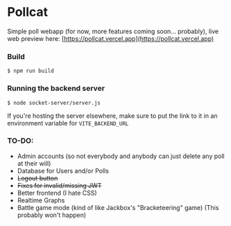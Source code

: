 # Pollcat

Simple poll webapp (for now, more features coming soon... probably), live web preview here: [https://pollcat.vercel.app](https://pollcat.vercel.app)

### Build
```shell
$ npm run build
```

### Running the backend server
```shell
$ node socket-server/server.js
```

If you're hosting the server elsewhere, make sure to put the link to it in an environment variable for `VITE_BACKEND_URL`

### TO-DO:

* Admin accounts (so not everybody and anybody can just delete any poll at their will)
* Database for Users and/or Polls
* ~~Logout button~~
* ~~Fixes for invalid/missing JWT~~
* Better frontend (I hate CSS)
* Realtime Graphs
* Battle game mode (kind of like Jackbox's "Bracketeering" game) (This probably won't happen)
